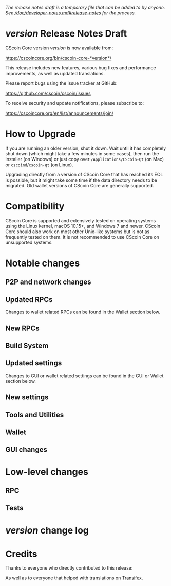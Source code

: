 *The release notes draft is a temporary file that can be added to by anyone. See
[/doc/developer-notes.md#release-notes](/doc/developer-notes.md#release-notes)
for the process.*

*version* Release Notes Draft
===============================

CScoin Core version *version* is now available from:

  <https://cscoincore.org/bin/cscoin-core-*version*/>

This release includes new features, various bug fixes and performance
improvements, as well as updated translations.

Please report bugs using the issue tracker at GitHub:

  <https://github.com/cscoin/cscoin/issues>

To receive security and update notifications, please subscribe to:

  <https://cscoincore.org/en/list/announcements/join/>

How to Upgrade
==============

If you are running an older version, shut it down. Wait until it has completely
shut down (which might take a few minutes in some cases), then run the
installer (on Windows) or just copy over `/Applications/CScoin-Qt` (on Mac)
or `cscoind`/`cscoin-qt` (on Linux).

Upgrading directly from a version of CScoin Core that has reached its EOL is
possible, but it might take some time if the data directory needs to be migrated. Old
wallet versions of CScoin Core are generally supported.

Compatibility
==============

CScoin Core is supported and extensively tested on operating systems
using the Linux kernel, macOS 10.15+, and Windows 7 and newer.  CScoin
Core should also work on most other Unix-like systems but is not as
frequently tested on them.  It is not recommended to use CScoin Core on
unsupported systems.

Notable changes
===============

P2P and network changes
-----------------------

Updated RPCs
------------


Changes to wallet related RPCs can be found in the Wallet section below.

New RPCs
--------

Build System
------------

Updated settings
----------------


Changes to GUI or wallet related settings can be found in the GUI or Wallet section below.

New settings
------------

Tools and Utilities
-------------------

Wallet
------

GUI changes
-----------

Low-level changes
=================

RPC
---

Tests
-----

*version* change log
====================

Credits
=======

Thanks to everyone who directly contributed to this release:


As well as to everyone that helped with translations on
[Transifex](https://www.transifex.com/cscoin/cscoin/).
